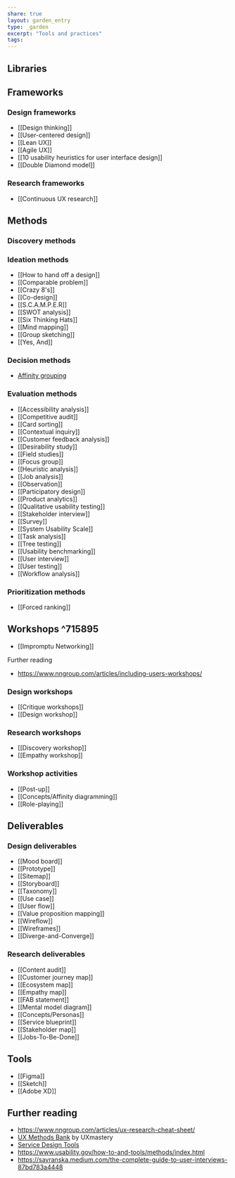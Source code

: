 ```yaml
---
share: true
layout: garden_entry
type: _garden
excerpt: "Tools and practices"
tags: 
---
```


## Libraries


## Frameworks

### Design frameworks
- [[Design thinking]]
- [[User-centered design]]
- [[Lean UX]]
- [[Agile UX]]
- [[10 usability heuristics for user interface design]]
- [[Double Diamond model]]

### Research frameworks
- [[Continuous UX research]]

## Methods

### Discovery methods

### Ideation methods
- [[How to hand off a design]]
- [[Comparable problem]]
- [[Crazy 8's]]
- [[Co-design]]
- [[S.C.A.M.P.E.R]]
- [[SWOT analysis]]
- [[Six Thinking Hats]]
- [[Mind mapping]]
- [[Group sketching]]
- [[Yes, And]]

### Decision methods
- [Affinity grouping](https://www.productplan.com/glossary/affinity-grouping/)

### Evaluation methods





- [[Accessibility analysis]]
- [[Competitive audit]]  
- [[Card sorting]]
- [[Contextual inquiry]]
- [[Customer feedback analysis]]
- [[Desirability study]]
- [[Field studies]]
- [[Focus group]]
- [[Heuristic analysis]] 
- [[Job analysis]]   
- [[Observation]]
- [[Participatory design]] 
- [[Product analytics]]
- [[Qualitative usability testing]]   
- [[Stakeholder interview]]
- [[Survey]]
- [[System Usability Scale]]
- [[Task analysis]]
- [[Tree testing]]  
- [[Usability benchmarking]]
- [[User interview]]
- [[User testing]]       
- [[Workflow analysis]] 

### Prioritization methods
- [[Forced ranking]]

## Workshops ^715895

- [[Impromptu Networking]]

Further reading 
- https://www.nngroup.com/articles/including-users-workshops/

### Design workshops
- [[Critique workshops]]
- [[Design workshop]]

### Research workshops
- [[Discovery workshop]]
- [[Empathy workshop]]

### Workshop activities
- [[Post-up]]
- [[Concepts/Affinity diagramming]]
- [[Role-playing]]

## Deliverables

### Design deliverables 
- [[Mood board]]
- [[Prototype]]
- [[Sitemap]]
- [[Storyboard]]
- [[Taxonomy]] 
- [[Use case]]
- [[User flow]] 
- [[Value proposition mapping]]
- [[Wireflow]] 
- [[Wireframes]]
- [[Diverge-and-Converge]]

### Research deliverables 
- [[Content audit]]
- [[Customer journey map]] 
- [[Ecosystem map]] 
- [[Empathy map]]
- [[FAB statement]]
- [[Mental model diagram]]
- [[Concepts/Personas]]
- [[Service blueprint]]
- [[Stakeholder map]]
- [[Jobs-To-Be-Done]]

## Tools
- [[Figma]]
- [[Sketch]]
- [[Adobe XD]]

## Further reading
- https://www.nngroup.com/articles/ux-research-cheat-sheet/
- [UX Methods Bank](https://uxmastery.com/resources/techniques/) by UXmastery
- [Service Design Tools](https://servicedesigntools.org/)
- https://www.usability.gov/how-to-and-tools/methods/index.html
- https://savranska.medium.com/the-complete-guide-to-user-interviews-87bd783a4448
